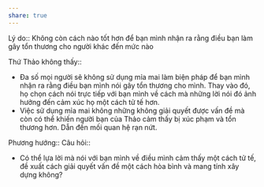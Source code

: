 ```yaml
---
share: true
---
```

Lý do:: Không còn cách nào tốt hơn để bạn mình nhận ra rằng điều bạn làm gây tổn thương cho người khác đến mức nào

Thứ Thảo không thấy:: 
- Đa số mọi người sẽ không sử dụng mỉa mai làm biện pháp để bạn mình nhận ra rằng điều bạn mình nói gây tổn thương cho mình. Thay vào đó, họ chọn cách nói trực tiếp với bạn mình về cách mà những lời nói đó ảnh hưởng đến cảm xúc họ một cách tử tế hơn.
- Việc sử dụng mỉa mai không những không giải quyết được vấn đề mà còn có thể khiến người bạn của Thảo cảm thấy bị xúc phạm và tổn thương hơn. Dẫn đến mối quan hệ rạn nứt.

Phương hướng:: 
Câu hỏi:: 
- Có thể lựa lời mà nói với bạn mình về điều mình cảm thấy một cách tử tế, đề xuất cách giải quyết vấn đề một cách hòa bình và mang tính xây dựng không?
